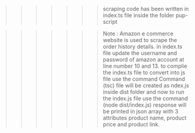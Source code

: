 >>>>>>>scraping code has been written in index.ts file inside the folder pup-script

>>>>>>>Note : Amazon e commerce website is used to scrape the order history details.
in index.ts file update the username and password of amazon account at line number 10 and 13.
to complie the index.ts file to convert into js file use the command
Command (tsc)
file will be created as ndex.js  inside dist folder and now to run the index.js file use the command
(node dist/index.js)
>>>>>response will be printed in json array with 3 attributes product name, product price and product link.

